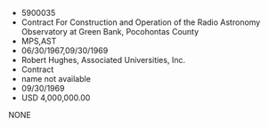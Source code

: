 * 5900035
* Contract For Construction and Operation of the Radio        Astronomy Observatory at Green Bank, Pocohontas County
* MPS,AST
* 06/30/1967,09/30/1969
* Robert Hughes, Associated Universities, Inc.
* Contract
*   name not available
* 09/30/1969
* USD 4,000,000.00

NONE